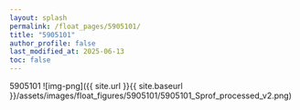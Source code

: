 ```yaml
---
layout: splash
permalink: /float_pages/5905101/
title: "5905101"
author_profile: false
last_modified_at: 2025-06-13
toc: false
---
```

 
5905101
![img-png]({{ site.url }}{{ site.baseurl }}/assets/images/float_figures/5905101/5905101_Sprof_processed_v2.png)